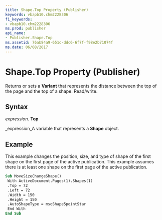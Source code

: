 ```yaml
---
title: Shape.Top Property (Publisher)
keywords: vbapb10.chm2228306
f1_keywords:
- vbapb10.chm2228306
ms.prod: publisher
api_name:
- Publisher.Shape.Top
ms.assetid: 76ab84a9-651c-ddc6-6f7f-f98e2b71074f
ms.date: 06/08/2017
---
```



# Shape.Top Property (Publisher)

Returns or sets a **Variant** that represents the distance between the top of the page and the top of a shape. Read/write.


## Syntax

 _expression_. **Top**

 _expression_A variable that represents a **Shape** object.


## Example

This example changes the position, size, and type of shape of the first shape on the first page of the active publication. This example assumes there is at least one shape on the first page of the active publication.


```vb
Sub MoveSizeChangeShape() 
 With ActiveDocument.Pages(1).Shapes(1) 
 .Top = 72 
 .Left = 72 
 .Width = 150 
 .Height = 150 
 .AutoShapeType = msoShape5pointStar 
 End With 
End Sub
```


